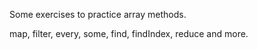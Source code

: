 <p> Some exercises to practice array methods. </p>
<p> map, filter, every, some, find, findIndex, reduce and more. </p>